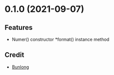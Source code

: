 # 0.1.0 (2021-09-07)

## Features

* Numer() constructor
  *format() instance method

## Credit

* [Bunlong](https://github.com/Bunlong)
